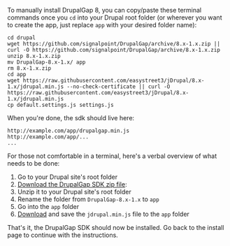 To manually install DrupalGap 8, you can copy/paste these terminal commands once you `cd` into your Drupal root folder (or wherever you want to create the app, just replace `app` with your desired folder name):

```
cd drupal
wget https://github.com/signalpoint/DrupalGap/archive/8.x-1.x.zip || curl -O https://github.com/signalpoint/DrupalGap/archive/8.x-1.x.zip
unzip 8.x-1.x.zip
mv DrupalGap-8.x-1.x/ app
rm 8.x-1.x.zip
cd app
wget https://raw.githubusercontent.com/easystreet3/jDrupal/8.x-1.x/jdrupal.min.js --no-check-certificate || curl -O https://raw.githubusercontent.com/easystreet3/jDrupal/8.x-1.x/jdrupal.min.js
cp default.settings.js settings.js
```

When you're done, the sdk should live here:

```
http://example.com/app/drupalgap.min.js
http://example.com/app/...
...
```

For those not comfortable in a terminal, here's a verbal overview of what needs to be done:

1. Go to your Drupal site's root folder
2. [Download the DrupalGap SDK zip file](https://github.com/signalpoint/DrupalGap/archive/8.x-1.x.zip): 
3. Unzip it to your Drupal site's root folder
4. Rename the folder from `DrupalGap-8.x-1.x` to `app`
5. Go into the `app` folder
6. [Download](https://raw.githubusercontent.com/easystreet3/jDrupal/8.x-1.x/jdrupal.min.js) and save the `jdrupal.min.js` file to the `app` folder

That's it, the DrupalGap SDK should now be installed. Go back to the install page to continue with the instructions.
